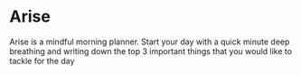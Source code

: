 # Arise

Arise is a mindful morning planner. Start your day with a quick minute deep breathing and writing down the top 3 important things that you would like to tackle for the day
